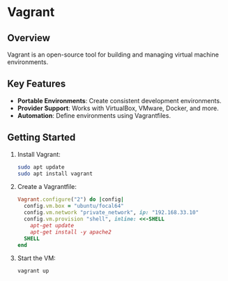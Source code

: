 # Vagrant

## Overview
Vagrant is an open-source tool for building and managing virtual machine environments.

## Key Features
- **Portable Environments**: Create consistent development environments.
- **Provider Support**: Works with VirtualBox, VMware, Docker, and more.
- **Automation**: Define environments using Vagrantfiles.

## Getting Started
1. Install Vagrant:
   ```bash
   sudo apt update
   sudo apt install vagrant
   ```
2. Create a Vagrantfile:
   ```ruby
   Vagrant.configure("2") do |config|
     config.vm.box = "ubuntu/focal64"
     config.vm.network "private_network", ip: "192.168.33.10"
     config.vm.provision "shell", inline: <<-SHELL
       apt-get update
       apt-get install -y apache2
     SHELL
   end
   ```
3. Start the VM:
   ```bash
   vagrant up
   ```
